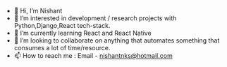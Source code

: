 - 👋 Hi, I’m Nishant
- 👀 I’m interested in development / research projects with Python,Django,React tech-stack.
- 🌱 I’m currently learning React and React Native
- 💞️ I’m looking to collaborate on anything that automates something that consumes a lot of time/resource.
- 📫 How to reach me : Email - nishantnks@hotmail.com

<!---
iamnishant14/iamnishant14 is a ✨ special ✨ repository because its `README.md` (this file) appears on your GitHub profile.
You can click the Preview link to take a look at your changes.
--->
